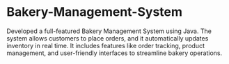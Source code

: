 # Bakery-Management-System
Developed a full-featured Bakery Management System using Java. The system allows customers to place orders, and it automatically updates inventory in real time. It includes features like order tracking, product management, and user-friendly interfaces to streamline bakery operations.
